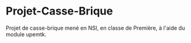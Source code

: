 # Projet-Casse-Brique
Projet de casse-brique mené en NSI, en classe de Première, à l'aide du module upemtk.
